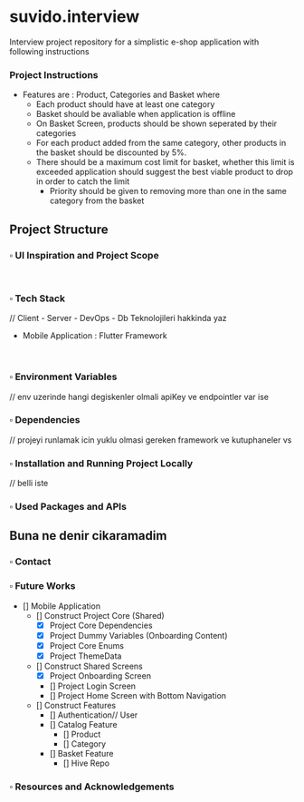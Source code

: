 # suvido.interview
Interview project repository for a simplistic e-shop application with following instructions

### Project Instructions
- Features are : Product, Categories and Basket where
    - Each product should have at least one category
    - Basket should be avaliable when application is offline
    - On Basket Screen, products should be shown seperated by their categories
    - For each product added from the same category, other products in the basket should be discounted by 5%.
    - There should be a maximum cost limit for basket, whether this limit is exceeded application should suggest the best viable product to drop in order to catch the limit
        - Priority should be given to removing more than one in the same category from the basket

## Project Structure


### :white_small_square: UI Inspiration and Project Scope
<br/>

### :white_small_square: Tech Stack
// Client - Server - DevOps - Db Teknolojileri hakkinda yaz
- Mobile Application : Flutter Framework

<br/>

### :white_small_square: Environment Variables
// env uzerinde hangi degiskenler olmali apiKey ve endpointler var ise
<br/>

### :white_small_square: Dependencies
// projeyi runlamak icin yuklu olmasi gereken framework ve kutuphaneler vs
<br/>

### :white_small_square: Installation and Running Project Locally
// belli iste
<br/>

### :white_small_square: Used Packages and APIs

## Buna ne denir cikaramadim

### :white_small_square: Contact

### :white_small_square: Future Works
- [] Mobile Application
    - [] Construct Project Core (Shared)
        - [x] Project Core Dependencies
        - [x] Project Dummy Variables (Onboarding Content)
        - [x] Project Core Enums
        - [x] Project ThemeData
    - [] Construct Shared Screens
        - [x] Project Onboarding Screen
        - [] Project Login Screen
        - [] Project Home Screen with Bottom Navigation
    - [] Construct Features
        - [] Authentication// User
        - [] Catalog Feature
            - [] Product
            - [] Category
        - [] Basket Feature
            - [] Hive Repo




### :white_small_square: Resources and Acknowledgements






